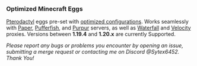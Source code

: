 ### Optimized Minecraft Eggs

[Pterodactyl](https://pterodactyl.io/) eggs pre-set with [optimized configurations](https://github.com/SytexMC/Minecraft-Server-Optimization/wiki). Works seamlessly with [Paper](https://papermc.io/), [Pufferfish](https://pufferfish.host/downloads), and [Purpur](https://purpurmc.org/) servers, as well as [Waterfall](https://papermc.io/downloads/waterfall) and [Velocity](https://papermc.io/downloads/velocity) proxies. Versions between **1.19.4** and **1.20.x** are currently Supported.

*Please report any bugs or problems you encounter by opening an issue, submitting a merge request or contacting me on Discord @Sytex6452. Thank You!*
